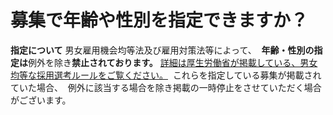 # 募集で年齢や性別を指定できますか？
**指定について**
男女雇用機会均等法及び雇用対策法等によって、 
**年齢・性別の指定は**例外を除き**禁止されております。**
[詳細は厚生労働省が掲載している、男女均等な採用選考ルールをご覧ください。](https://www.mhlw.go.jp/general/seido/koyou/danjokintou/dl/rule.pdf) 
これらを指定している募集が掲載されていた場合、 
例外に該当する場合を除き掲載の一時停止をさせていただく場合がございます。
